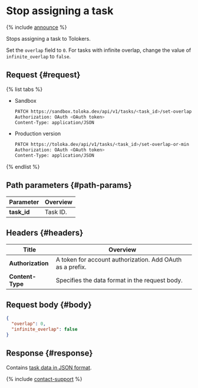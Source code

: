 # Stop assigning a task

{% include [announce](../_includes/announce.md) %}

Stops assigning a task to Tolokers.

Set the `overlap` field to `0`. For tasks with infinite overlap, change the value of `infinite_overlap` to `false`.

## Request {#request}

{% list tabs %}

- Sandbox

    ```bash
    PATCH https://sandbox.toloka.dev/api/v1/tasks/<task_id>/set-overlap-or-min
    Authorization: OAuth <OAuth token>
    Content-Type: application/JSON
    ```

- Production version

    ```bash
    PATCH https://toloka.dev/api/v1/tasks/<task_id>/set-overlap-or-min
    Authorization: OAuth <OAuth token>
    Content-Type: application/JSON
    ```

{% endlist %}

## Path parameters {#path-params}

Parameter | Overview
----- | -----
**task_id** | Task ID.

## Headers {#headers}

Title | Overview
----- | -----
**Authorization** | A token for account authorization. Add OAuth as a prefix.
**Content-Type** | Specifies the data format in the request body.

## Request body {#body}

```json
{
  "overlap": 0,
  "infinite_overlap": false
}
```

## Response {#response}

Contains [task data in JSON format](create-task.md#body).

{% include [contact-support](../../guide/_includes/contact-support.md) %}